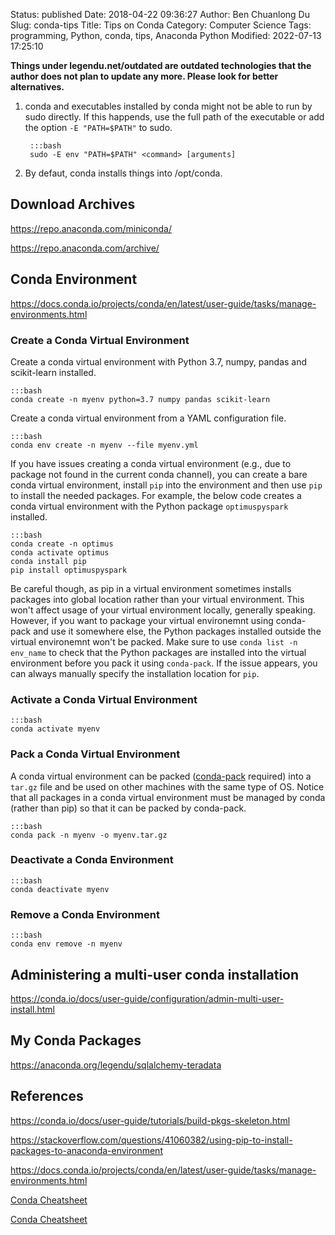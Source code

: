 Status: published
Date: 2018-04-22 09:36:27
Author: Ben Chuanlong Du
Slug: conda-tips
Title: Tips on Conda
Category: Computer Science
Tags: programming, Python, conda, tips, Anaconda Python
Modified: 2022-07-13 17:25:10

**Things under legendu.net/outdated are outdated technologies that the author does not plan to update any more. Please look for better alternatives.**


1. conda and executables installed by conda might not be able to run by sudo directly. 
    If this happends, 
    use the full path of the executable
    or add the option `-E "PATH=$PATH"` to sudo.
    
        :::bash
        sudo -E env "PATH=$PATH" <command> [arguments]

2. By defaut, conda installs things into /opt/conda.

## Download Archives

https://repo.anaconda.com/miniconda/

https://repo.anaconda.com/archive/

## Conda Environment

https://docs.conda.io/projects/conda/en/latest/user-guide/tasks/manage-environments.html

### Create a Conda Virtual Environment

Create a conda virtual environment with Python 3.7, numpy, pandas and scikit-learn installed.

    :::bash
    conda create -n myenv python=3.7 numpy pandas scikit-learn
    
Create a conda virtual environment from a YAML configuration file.

    :::bash
    conda env create -n myenv --file myenv.yml

If you have issues creating a conda virtual environment 
(e.g., due to package not found in the current conda channel),
you can create a bare conda virtual environment,
install `pip` into the environment 
and then use `pip` to install the needed packages.
For example,
the below code creates a conda virtual environment 
with the Python package `optimuspyspark` installed.

    :::bash
    conda create -n optimus
    conda activate optimus
    conda install pip
    pip install optimuspyspark

Be careful though, 
as pip in a virtual environment sometimes installs packages into global location rather than your virtual environment. 
This won't affect usage of your virtual environment locally, 
generally speaking.
However,
if you want to package your virtual environemnt using conda-pack 
and use it somewhere else,
the Python packages installed outside the virtual environemnt won't be packed.
Make sure to use `conda list -n env_name` 
to check that the Python packages are installed into the virtual environment 
before you pack it using `conda-pack`.
If the issue appears, 
you can always manually specify the installation location for `pip`.

### Activate a Conda Virtual Environment

    :::bash
    conda activate myenv

### Pack a Conda Virtual Environment

A conda virtual environment can be packed 
([conda-pack](https://conda.github.io/conda-pack/index.html) required) 
into a `tar.gz` file 
and be used on other machines with the same type of OS.
Notice that all packages in a conda virtual environment 
must be managed by conda (rather than pip)
so that it can be packed by conda-pack.

    :::bash
    conda pack -n myenv -o myenv.tar.gz

### Deactivate a Conda Environment

    :::bash
    conda deactivate myenv

### Remove a Conda Environment

    :::bash
    conda env remove -n myenv

## Administering a multi-user conda installation

https://conda.io/docs/user-guide/configuration/admin-multi-user-install.html

## My Conda Packages

https://anaconda.org/legendu/sqlalchemy-teradata

## References

https://conda.io/docs/user-guide/tutorials/build-pkgs-skeleton.html

https://stackoverflow.com/questions/41060382/using-pip-to-install-packages-to-anaconda-environment

https://docs.conda.io/projects/conda/en/latest/user-guide/tasks/manage-environments.html

[Conda Cheatsheet](https://docs.conda.io/projects/conda/en/4.6.0/_downloads/52a95608c49671267e40c689e0bc00ca/conda-cheatsheet.pdf)

[Conda Cheatsheet](https://kapeli.com/cheat_sheets/Conda.docset/Contents/Resources/Documents/index)
